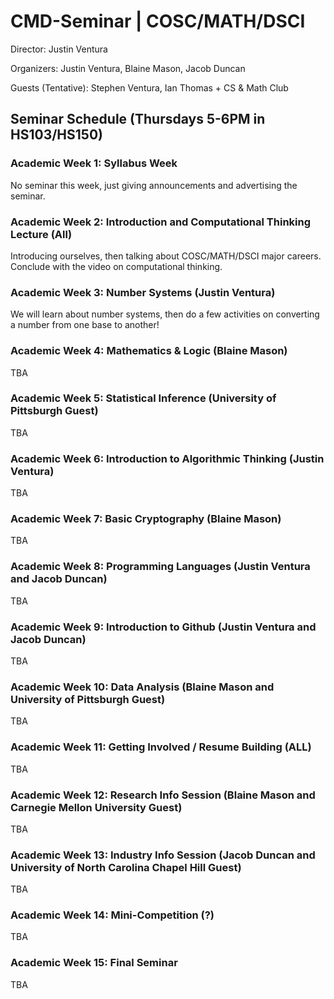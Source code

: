# CMD-Seminar | COSC/MATH/DSCI

Director: Justin Ventura

Organizers: Justin Ventura, Blaine Mason, Jacob Duncan

Guests (Tentative): Stephen Ventura, Ian Thomas + CS & Math Club

## Seminar Schedule (Thursdays 5-6PM in HS103/HS150)

### Academic Week 1: Syllabus Week

No seminar this week, just giving announcements and advertising the seminar.

### Academic Week 2: Introduction and Computational Thinking Lecture (All)

Introducing ourselves, then talking about COSC/MATH/DSCI major careers.  Conclude with the video on computational thinking.

### Academic Week 3: Number Systems (Justin Ventura)

We will learn about number systems, then do a few activities on converting a number from one base to another!

### Academic Week 4: Mathematics & Logic (Blaine Mason)

TBA

### Academic Week 5: Statistical Inference (University of Pittsburgh Guest)

TBA

### Academic Week 6: Introduction to Algorithmic Thinking (Justin Ventura)

TBA

### Academic Week 7: Basic Cryptography (Blaine Mason)

TBA

### Academic Week 8: Programming Languages (Justin Ventura and Jacob Duncan)

TBA

### Academic Week 9: Introduction to Github (Justin Ventura and Jacob Duncan)

TBA

### Academic Week 10: Data Analysis (Blaine Mason and University of Pittsburgh Guest)

TBA

### Academic Week 11: Getting Involved / Resume Building (ALL)

TBA

### Academic Week 12: Research Info Session (Blaine Mason and Carnegie Mellon University Guest)

TBA

### Academic Week 13: Industry Info Session (Jacob Duncan and University of North Carolina Chapel Hill Guest)

TBA

### Academic Week 14: Mini-Competition (?)

TBA

### Academic Week 15: Final Seminar

TBA
